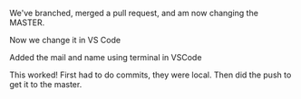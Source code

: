 We've branched, merged a pull request, and am now changing the MASTER.

Now we change it in VS Code

Added the mail and name using terminal in VSCode

This worked!  First had to do commits, they were local.  Then did the push to get it to the master.

